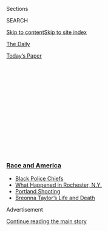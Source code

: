 <div id="app">

<div>

<div>

<div>

<div class="NYTAppHideMasthead css-1q2w90k e1suatyy0">

<div class="section css-ui9rw0 e1suatyy2">

<div class="css-eph4ug er09x8g0">

<div class="css-6n7j50">

</div>

<span class="css-1dv1kvn">Sections</span>

<div class="css-10488qs">

<span class="css-1dv1kvn">SEARCH</span>

</div>

[Skip to content](#site-content)[Skip to site index](#site-index)

</div>

<div id="masthead-section-label" class="css-1wr3we4 eaxe0e00">

[The
Daily](https://www.nytimes3xbfgragh.onion/podcasts/the-daily)

</div>

<div class="css-10698na e1huz5gh0">

</div>

</div>

<div id="masthead-bar-one" class="section hasLinks css-15hmgas e1csuq9d3">

<div class="css-uqyvli e1csuq9d0">

</div>

<div class="css-1uqjmks e1csuq9d1">

</div>

<div class="css-9e9ivx">

[](https://myaccount.nytimes3xbfgragh.onion/auth/login?response_type=cookie&client_id=vi)

</div>

<div class="css-1bvtpon e1csuq9d2">

[Today’s
Paper](https://www.nytimes3xbfgragh.onion/section/todayspaper)

</div>

</div>

</div>

</div>

<div data-aria-hidden="false">

<div id="site-content" data-role="main">

<div>

<div class="css-1aor85t" style="opacity:0.000000001;z-index:-1;visibility:hidden">

<div class="css-1hqnpie">

<div class="css-epjblv">

<span class="css-17xtcya">[The
Daily](/podcasts/the-daily)</span><span class="css-x15j1o">|</span><span class="css-fwqvlz">The
Killing of Breonna Taylor, Part
1</span>

</div>

<div class="css-k008qs">

<div class="css-1iwv8en">

<span class="css-18z7m18"></span>

<div>

</div>

</div>

<span class="css-1n6z4y">https://nyti.ms/2ZjCl3d</span>

<div class="css-1705lsu">

<div class="css-4xjgmj">

<div class="css-4skfbu" data-role="toolbar" data-aria-label="Social Media Share buttons, Save button, and Comments Panel with current comment count" data-testid="share-tools">

  - 
  - 
  - 
  - 
    
    <div class="css-6n7j50">
    
    </div>

  - 
  - 

</div>

</div>

</div>

</div>

</div>

</div>

<div class="css-13pd83m">

<div class="css-l9svim">

### [<span class="css-pa1jbp"><span class="css-1rxm0ex">Race and</span><span class="css-1rxm0ex"> America</span></span>](https://www.nytimes3xbfgragh.onion/news-event/george-floyd-protests-minneapolis-new-york-los-angeles?name=styln-george-floyd&region=TOP_BANNER&block=storyline_menu_recirc&action=click&pgtype=Article&impression_id=80605300-f4d1-11ea-b06b-d9e22cfbde1d&variant=undefined)

  - <span class="css-1qkutce">[Black Police
    Chiefs](https://www.nytimes3xbfgragh.onion/2020/09/11/us/black-police-chiefs-reform.html?name=styln-george-floyd&region=TOP_BANNER&block=storyline_menu_recirc&action=click&pgtype=Article&impression_id=80607a10-f4d1-11ea-b06b-d9e22cfbde1d&variant=undefined)</span>
  - <span class="css-1qkutce">[What Happened in Rochester,
    N.Y.](https://www.nytimes3xbfgragh.onion/2020/09/04/nyregion/rochester-police-daniel-prude.html?name=styln-george-floyd&region=TOP_BANNER&block=storyline_menu_recirc&action=click&pgtype=Article&impression_id=80607a11-f4d1-11ea-b06b-d9e22cfbde1d&variant=undefined)</span>
  - <span class="css-1qkutce">[Portland
    Shooting](https://www.nytimes3xbfgragh.onion/2020/08/30/us/portland-shooting-explained.html?name=styln-george-floyd&region=TOP_BANNER&block=storyline_menu_recirc&action=click&pgtype=Article&impression_id=80607a12-f4d1-11ea-b06b-d9e22cfbde1d&variant=undefined)</span>
  - <span class="css-1qkutce">[Breonna Taylor’s Life and
    Death](https://www.nytimes3xbfgragh.onion/2020/08/30/us/breonna-taylor-police-killing.html?name=styln-george-floyd&region=TOP_BANNER&block=storyline_menu_recirc&action=click&pgtype=Article&impression_id=80607a13-f4d1-11ea-b06b-d9e22cfbde1d&variant=undefined)</span>

</div>

</div>

<div id="top-wrapper" class="css-1sy8kpn">

<div id="top-slug" class="css-l9onyx">

Advertisement

</div>

[Continue reading the main
story](#after-top)

<div class="ad top-wrapper" style="text-align:center;height:100%;display:block;min-height:250px">

<div id="top" class="place-ad" data-position="top" data-size-key="top">

</div>

</div>

<div id="after-top">

</div>

</div>

<div>

<div class="css-1g7y0i5 e1drnplw0">

<div class="css-1ceswkc e1drnplw1">

</div>

<div class="css-f2fzwx e1drnplw2">

<div data-aria-labelledby="modal-title" data-role="region">

<div id="modal-title" class="css-mln36k">

transcript

</div>

<div class="css-pbq7ev">

</div>

<span>Back to The
Daily</span>

<div class="css-f6lhej">

<div class="css-1ialerq">

<div class="css-1701swk">

bars

</div>

<div>

<div class="css-1t7yl1y">

0:00/28:32

</div>

<div class="css-og85jy">

\-28:32

</div>

</div>

</div>

</div>

<div class="css-15fbio0">

<div class="css-1p4nyns">

transcript

## The Killing of Breonna Taylor, Part 1

### Hosted by Michael Barbaro; produced by Andy Mills, Asthaa Chaturvedi and Daniel Guillemette; with help from Alexandra Leigh Young; and edited by Larissa Anderson and Alix Spiegel

#### Since the young medical worker was fatally shot in a police raid on her home, her name has become a rallying cry for protesters. In the first of two parts, we explore how officers came to raid her house.

Wednesday, September 9th, 2020

</div>

  - archived recording (police officer)  
    I got him. What’s going on, man?

  - archived recording (black teenager)  
    What’s up?

  - archived recording (police officer)  
    You know what I’m stopping you for?

  - archived recording (black teenager)  
    I don’t.

  - archived recording (police officer)  
    Man, when you turned on here, onto Dixie —

rukmini callimachi

In the spring of 2019, this video started circulating online.

  - archived recording (police officer)  
    Do me a favor. Put your hands on the steering wheel.

rukmini callimachi

It showed the police in the city of Louisville in Kentucky making a
traffic stop.

  - archived recording (police officer)  
    I got him.

rukmini callimachi

The driver was a Black teenage boy.

  - archived recording (police officer)  
    Do you want to hop out?

  - archived recording (speaker)  
    Get out of the car.

  - archived recording (black teenager)  
    They telling me to get out of the car now.

rukmini callimachi

He happened to be his high school’s homecoming king and a multiple
scholarship winner.

  - archived recording (police officer)  
    You don’t have any weapons on you, do you?

  - archived recording (black teenager)  
    I don’t.

  - archived recording (police officer)  
    No drugs?

  - archived recording (black teenager)  
    No.

michael barbaro

He had borrowed his mom’s car to go buy a slushie at the local store.

  - archived recording (police officer)  
    Turn around. Put your hands on the car for me. Spread your feet.

  - archived recording (black teenager)  
    I don’t have — but I haven’t did anything.

michael barbaro

And he suddenly found himself being pulled out of the car —

  - archived recording (police officer)  
    Put your hands around your back real quick.

rukmini callimachi

— being handcuffed.

  - archived recording  
    \[INTERPOSING VOICES\]

rukmini callimachi

Being searched.

  - archived recording (police officer)  
    Quit doing the clutching your fist thing too.

rukmini callimachi

For the offense of making a wide turn.

And this video that went viral online was far from the first time that
something like this had happened in Louisville.

  - archived recording  
    There’s a call now for a review of Metro police policies, claims of
    racial profiling on the part of the white police officer who —

rukmini callimachi

So in response, the Louisville Police Department enacted a series of
reforms.

  - archived recording  
    These changes are meant to reflect our department’s values and
    commitment to fair, professional interactions with the public. We
    have work to do in terms of building trust and legitimacy with the
    people that we have sworn to serve and protect.

rukmini callimachi

And yet, those very reforms set into motion a raid that a few months
later killed a 26-year-old woman.

  - archived recording (speaker)  
    We want justice\!

  - archived recording (crowd)  
    We want justice\!

  - archived recording (speaker)  
    Justice for who?

rukmini callimachi

Her name was Breonna Taylor.

  - archived recording (crowd)  
    Breonna Taylor.

  - archived recording (speaker)  
    I can’t hear you\! Justice for who?

  - archived recording (crowd)  
    Breonna Taylor\!

  - archived recording (speaker)  
    Justice for who?

michael barbaro

From The New York Times, I’m Michael Barbaro.

  - archived recording (speaker)  
    Say her name\!

  - archived recording (crowd)  
    Breonna Taylor.

  - archived recording (speaker)  
    Say it louder\!

  - archived recording (crowd)  
    Breonna Taylor.

michael barbaro

This is “The Daily.”

  - archived recording 1  
    Breonna Taylor.

  - archived recording 2  
    Breonna Taylor.

michael barbaro

Over the past five months —

  - archived recording  
    Breonna Taylor.

michael barbaro

— the name Breonna Taylor —

  - archived recording  
    (SINGING) Say her name\! Breonna Taylor.

michael barbaro

— has become a national rallying cry for those demanding changes in
American policing.

  - archived recording (crowd)  
    Arrest the cops\!

  - archived recording (speaker)  
    Arrest the cops\!

  - archived recording (crowd)  
    Arrest the cops\!

  - archived recording (rapper)  
    Arrest the killers of Breonna Taylor.

  - archived recording (newscaster)  
    Protests and celebrities speaking out.

  - archived recording (lebron james)  
    We feel for her and we want justice.

  - archived recording (singer)  
    Say her name, say her name\! Breonna Taylor.

  - archived recording (newscaster)  
    Beyoncé is demanding justice for Breonna Taylor.

\[music\]

  - archived recording (beyoncé)  
    (SINGING) Breonna\! Breonna.

michael barbaro

But unlike George Floyd, Eric Garner or Rayshard Brooks, there’s no
video capturing the final moments of her life.

  - archived recording (cardi b)  
    Do you know Breonna Taylor’s story, her whole story?

michael barbaro

Today: A Times investigation pieces together what actually happened to
Breonna Taylor. In part one, Rukmini Callimachi tells the story of how
police ended up at her door. It’s Wednesday, September 9.

  - rukmini callimachi  
    All right, let’s get started. OK?

  - archived recording  
    Mhm.

michael barbaro

Rukmini, where does your reporting start for this story?

rukmini callimachi

So I met my colleague, the documentary filmmaker, Yoruba Richen, in
Louisville.

  - yoruba richen  
    So can you start off by telling me your names and what your relation
    is to Breonna?

rukmini callimachi

And we spent the next couple of weeks speaking to the people who knew
Breonna best.

  - tamika palmer  
    My name’s Tamika Palmer. I have two daughters.

rukmini callimachi

Her mom.

  - tamika palmer  
    Breonna Taylor, Ju’Niyah Palmer.

  - kenneth walker  
    My name is Kenneth Walker.

rukmini callimachi

Her boyfriend.

  - preonia flakes  
    My name is Preonia Flakes. And I am Breonna’s cousin.

rukmini callimachi

Her cousins.

  - preonia flakes  
    I would say our relationship was more like sisters, twin cousins.
    Pre and Bre.

rukmini callimachi

Her very best friends going all the way back to her childhood. Her
co-workers. And in combination with the thousands of pages of documents
that I was able to acquire about her case, what comes across is that
this is a young woman who was dealt, I would say a pretty tough hand in
life.

  - yoruba richen  
    What was your reaction when you find out you were pregnant? How old
    were you?

  - tamika palmer  
    \[LAUGHS\] I was, like, in disbelief. I was 16 years old though. So
    —

rukmini callimachi

She was born to a teenage mom.

  - tamika palmer  
    I just knew I had to be a better person then, at that point. So I
    took it on.

rukmini callimachi

Her dad was convicted on a murder and drug charge when she was just six
years old and was sent to prison for the rest of her life.

  - yoruba richen  
    What was she like as a child?

  - tamika palmer  
    Breonna was a good kid. She was easy, even just as a young kid. She
    just was — she was smart.

rukmini callimachi

But what you also see amidst the challenges of her early life is a
person who was trying to push beyond the limitations of her
circumstances.

  - tamika palmer  
    She was one of those people, she made a plan, and she went. That was
    it. Like, it has to be done this way. And, like, OK.

  - preonia flakes  
    Just seeing how she was wanting to be successful, she kind of, like,
    drove that into my head. Like, this is what we’re going to do. This
    is how you’re going to do it. And I’m going to show you how to do
    it.

rukmini callimachi

We spoke to one of her oldest friends who said that her mom, when they
were children, would not let her go to sleepovers at all, except if the
sleepover was at Breonna’s house. Why? Because Breonna was considered
the responsible one. She was the one among their little group of friends
who made sure that the other girls got to school on time if there was a
sleepover, who made sure that they did their homework. She seemed to be
taking almost an adult role in her immediate circle.

  - tamika palmer  
    Even as a kid, I can remember her being 7 years old, saying to my
    mother, let me check your blood sugar.

rukmini callimachi

When she was very young, she started to show an interest in medicine,
and in health care and in helping other people. Her mom describes how,
when Breonna learned that her grandmother had an insulin problem, she
wanted to prick her grandmother’s finger with a needle and draw blood so
that she could test her blood sugar level. She thought that that was
interesting. And she kept on asking her grandmother if she could do
that.

  - tamika palmer  
    Like, leave her alone\! But she — my mother would let her stick her
    finger in. And she was so pumped up to do it. And helped her do her
    insulin. I’m like, oh, my God.

rukmini callimachi

We see that in ninth grade, she begged her mom to give her permission to
take the bus and to go start working at a local fast food joint after
school. Her friends say that they never really knew her without a job.

  - preonia flakes  
    She taught me stuff my own people, my own siblings, my own mother
    didn’t teach me. The family I came from, really not supportive. So I
    used to make little Facebook statuses like, who’s going to come to
    my graduation if I had it, even though I know y’all don’t really
    mess with me? Bre would be, like, don’t worry about them. And as
    long as I’m by your side, that’s all that matters. Because I’m a
    leader.

rukmini callimachi

Breonna is the first person in her family to graduate from high school.
And she then goes to college.

  - yoruba richen  
    Tell me how you met?

  - kenneth walker  
    We met, I guess on Twitter.

rukmini callimachi

In college, she starts a banter on Twitter with another college student.

  - kenneth walker  
    Kind of like, flirting on the timeline, I guess, so to say.

rukmini callimachi

His name was Kenneth Walker. He went by Kenny to all of his friends.

  - kenneth walker  
    And she went to University of Kentucky. And I went to Western
    Kentucky.

rukmini callimachi

And they start a sort of emoji-filled, flirtatious Twitter banter that,
by 2016, evolved into the beginnings of a romance and of a relationship.

  - kenneth walker  
    I kept on telling her I don’t want to be friends no more. But we can
    be if we have to be. But I don’t want to be.

rukmini callimachi

It was an on again, off again relationship. But what’s clear in this
back and forth is that Kenny seemed to really have identified her as the
person that he wanted to be his life partner.

  - kenneth walker  
    Seems like when nobody else was there for me, she was always there.

rukmini callimachi

And it was Breonna that wasn’t 100 percent sure about him.

  - kenneth walker  
    Some days it was, yeah, let’s marry and have a kid. And then other
    days, like, no, let’s be single and live kid-free lives. So there
    was a million time when I’d say I’m not messing with her anymore
    ever again. And I’m sure she said the same thing several times.

rukmini callimachi

But everybody we spoke to described him as somebody who genuinely loved
her.

  - kenneth walker  
    We can be friends. And we can be everything else, too. That’s the
    goal when you trying to be with somebody or love them, whatever. You
    want to be friends with them also. And that’s rare. So if you come
    across that, I think you should try to take advantage of it.

rukmini callimachi

What we now know is that a few months after she started dating Kenny in
2016, she also starts seeing another man. His name is Jamarcus Glover.
And by all accounts, he’s, in many ways, the opposite of Kenny.

Jamarcus is a twice convicted drug dealer. He was sentenced in 2008 when
he was 18 years old in Mississippi, his home state, for drug
trafficking. And later in 2014, he moves to Kentucky. He’s charged again
for drug possession. And he would spend the next several years in and
out of jail.

And it bears noting that he seems to enter her life at what was
ostensibly a low point. She had started college. But she dropped out
because she felt homesick and was really missing her family. She got her
E.M.T. certification and began working as a first responder, riding
ambulances. But a year into that job, she quit. On social media, she
says that she was discouraged by the 16-hour shifts and by the low pay.
And pretty soon into her relationship with Jamarcus, his problems become
her problems.

  - archived recording  
    \[KNOCKING ON DOOR\] And this is the first time that you see the
    police coming and knocking on the door of Apartment 4 at 3003
    Springfield Drive.

  - archived recording 1  
    \[KNOCKING ON DOOR\]

  - archived recording 2  
    \[DOOR OPENS\]

  - archived recording (officer 1)  
    Breonna?
    
    Is this is your place?

  - breonna taylor  
    Yes.

rukmini callimachi

And they came because of a favor that she had done for him.

  - archived recording (officer 1)  
    OK. So what’s your name, young man?

  - archived recording (jamarcus glover)  
    Jamarcus.

  - archived recording (officer 1)  
    What’s that?

  - archived recording (jamarcus glover)  
    Jamarcus.

  - archived recording (officer 1)  
    Jamarcus. What’s your last name?

  - archived recording (jamarcus glover)  
    Glover.

  - archived recording (officer 1)  
    Glover?

rukmini callimachi

So what happened is she had rented a car. Her own car was apparently in
the shop. So she had rented a car from Enterprise Rent-A-Car. And
Jamarcus Glover asked her for the keys. She handed over the keys. He
then handed them to a third person, a man. And a couple of hours later,
that person was found dead, slumped over the wheel of the car. His body
was riddled with bullets. And on the floorboard of the car and in the
console, they found several baggies of drugs.

  - archived recording (officer 1)  
    What I need to know is what’s going on with the rental car and the
    person that was in the car.

  - archived recording (breonna taylor)  
    I don’t know who was in the car.

  - archived recording (jamarcus glover)  
    She let me use the car.

  - archived recording (breonna taylor)  
    — back at home, and that’s all I know.

  - archived recording (officer 1)  
    Mhm.

  - archived recording (breonna taylor)  
    That’s all I know.

rukmini callimachi

The person that ends up dead at the wheel of the car is a man that’s
known to them only by his nickname Rambo. And in fact, he’s the brother
of one of Jamarcus Glover’s associates, a member of what turns out to be
a criminal drug syndicate. And that man had gone to jail on multiple
occasions with Jamarcus.

  - archived recording (officer 1)  
    Are you all into the game?

  - archived recording (jamarcus glover)  
    Oh, no.

  - archived recording (officer 1)  
    I mean, come on now.

  - archived recording (jamarcus glover)  
    Well I mean, I roll with them. \[INAUDIBLE\]

  - archived recording (officer 1)  
    And let’s just be honest right here, OK?

  - archived recording (jamarcus glover)  
    I roll with them. But they ain’t got nothing to do with a gang. They
    —

  - archived recording (officer 1)  
    I’m not saying gang. I said the game. Are you working? How did he
    make his money? How do you make your money?

  - archived recording (jamarcus glover)  
    Oh, no, no. Ain’t — hell, no. \[INAUDIBLE\]

  - archived recording (officer 1)  
    Are you working now?

  - archived recording (jamarcus glover)  
    No.

  - archived recording (officer 2)  
    Where you work at?

  - archived recording (breonna taylor)  
    I don’t work right now. I just left my job over the weekend.

  - archived recording (officer 2)  
    Where were you?

  - archived recording (breonna taylor)  
    E.M.S., Louisville Metro.

  - archived recording (officer 2)  
    What were you doing for them?

  - archived recording (breonna taylor)  
    E.M.T.

rukmini callimachi

I saw the police notes. And they concluded that Breonna really had no
foreknowledge of how this car was going to be used. And that Jamarcus
also did not appear to be aware that this man was going to get killed.

  - archived recording  
    \[CHATTER\]

  - archived recording (officer 2)  
    All right, man. Hey, take care of yourself, all right?

  - archived recording (jamarcus glover)  
    All right.

  - archived recording  
    \[RADIO SOUNDS\]

  - archived recording (officer 1)  
    See you later, lady.

  - archived recording (officer 2)  
    Be careful, all right?

michael barbaro

We’ll be right back.

Rukmini, when you talked to Breonna’s family and her friends, did
Jamarcus come up? And what did they say about him?

rukmini callimachi

You know, this was really hard to get at. Because when we spoke to her
mother, her cousins, her best friends, you ask about Jamarcus Glover and
either they stopped making eye contact with you, or they say to you that
they don’t want to talk about him. Or they say to you that they don’t
know him. And this relationship is something that we have essentially
uncovered through documents.

michael barbaro

Mhm.

rukmini callimachi

This was clearly something that those who love her did not want to talk
about. The closest I got was one of her oldest childhood friends,
somebody who’s known her since she was in elementary school. And all she
would say to me was, I didn’t like him — regarding Jamarcus.

But what we see in the documents that we’ve amassed is that in the next
four years, she was on again and off again with Kenny and with Jamarcus.
And in the periods that she’s with Jamarcus, he repeatedly entangles her
in his problems and in his run-ins and dealings with police. This is a
man who is in and out of jail. And he asks her to pay his bail twice in
2017.

And then later, in 2019, you see her paying bail for another man,
another accused drug dealer who was a friend of Jamarcus’s, and who was
believed to be part of this criminal syndicate alongside him.

  - archived recording (police officer)  
    Are you saying something about work?

rukmini callimachi

That same year, 2019 —

  - archived recording (police officer)  
    Do me a favor. Put your hands on the steering wheel.

rukmini callimachi

— that’s the year that the video of the homecoming king getting pulled
over by Louisville police goes viral.

  - archived recording (police officer)  
    Now do me a favor. Grab your phone and your wallet and stick it on
    the seat.

  - archived recording (black teenager)  
    Why?

  - archived recording (police officer)  
    Because I’m telling you. Or it’s going to fall out when you get out
    of the vehicle.

rukmini callimachi

And when he gets pulled over for the infraction of making a wide turn,
things very quickly escalate.

He’s pulled out of his car by the white police officer.

  - archived recording (police officer)  
    Yeah. We’re allowed to pat you down copper for a wide turn.

  - archived recording (black teenager)  
    Mama, they patting me down\!

  - archived recording (police officer)  
    Yep. We’re allowed to do that.

rukmini callimachi

He’s on the phone with his mom. And the cops begin searching his car for
drugs.

  - archived recording (police officer)  
    — and stay over here, please. Ma’am, please stay over here.

rukmini callimachi

His mom eventually shows up.

  - archived recording (police officer)  
    Stay over there, please. If you approach my traffic stop, I will
    take you.

  - archived recording (mother)  
    He’s my son.

  - archived recording (police officer)  
    Ma’am, if you approach my traffic stop, I will take you to jail. I
    don’t care\!

rukmini callimachi

And in the conversation that ensues, another officer begins to explain
to the mom the larger strategy of what they’re trying to do with these
traffic stops.

  - archived recording (mother)  
    What I’m saying is, if it’s a wrong turn, give him a ticket. You
    don’t have to bring —

  - archived recording (police officer)  
    That’s not what we’re out here for. OK?

  - archived recording (mother)  
    What are you out here for? That’s what he said.

  - archived recording  
    We’re a violent — we’re a violent crimes unit. First, we’re not
    narcotics. OK.

  - archived recording (mother)  
    But what do you mean violent?

  - archived recording (police officer)  
    So listen. Just — will you listen to me? Because I want to explain —

rukmini callimachi

What they would do is they would identify an area that had a high crime
rate. And then they would flood that area with police officers who would
pull people over for minor offenses — for turning without signaling, for
having a broken tail light, for making a wide turn. And once the people
were pulled over, they would search their cars for drugs or for other
contraband and essentially look for evidence of more serious offenses.

  - archived recording (mother)  
    I don’t care. I appreciate y’all being out here for “violent”
    crimes. My son is not a “violent” nothing.

  - archived recording (police officer)  
    No one said he was a violent crime. No one said he was.

  - archived recording (mother)  
    He shouldn’t even be out of the car handcuffed right now.

  - archived recording (police officer)  
    Can you tell me — can you tell me how to pick out violent crimes?

rukmini callimachi

As a result, it created a lot of bad will between the city’s police
department and the city’s Black population. Black people who were just
going about their daily lives were getting pulled over and aggressively
searched when they were doing nothing more than, like the teenage boy in
the viral video, going to the store to get a slushie in his mom’s car.

  - archived recording (police officer)  
    All right, sir, he’s your ID back. You’ve got court October 2 for
    improper turning at 7:00 p.m. \[INAUDIBLE\] Do you understand the
    reason why you’re stopped?
    
    All righty. Have a wonderful day.

rukmini callimachi

So it just so happened that the week that the video of the homecoming
king went viral, that week coincided with a visit to the department of a
policing expert named Robin Engel. She’s a professor at the University
of Cincinnati. And she has been promoting a different approach to
policing that has actually really been successful and borne fruit in a
couple of communities, including Cincinnati and Las Vegas. When the
video caused the uproar that it caused, the police chief pulled her
aside in a conference room and said to her, how can we do better?

michael barbaro

And what was her answer?

rukmini callimachi

Her answer was instead of flooding a large area with police, you go
hyper focused. And you look at a micro location that has been the locus
of repeat crime — a storefront, an abandoned warehouse, a city block, an
apartment building. And you ask yourself, what is it about that specific
location? What are the parameters of that location that are making it
conducive to repeat crime?

And then once you identify that place, you begin putting a lot of police
resources into monitoring that microlocation. And she told him about how
this method of policing had dramatically reduced violent crime as much
as 70 percent to 80 percent in one particular neighborhood in
Cincinnati. So when the police chief hears about this, he naturally got
excited.

And by December of last year, the police department had created its own
squad that was going to target crime through this new method. So the
next thing that happens is they identify the area of the city that has
the highest crime. And they end up honing in on a street called Elliot
Avenue, the 2400 block of Elliott Avenue — basically one city block.

So it was on this block that they erected a pole camera in January. What
they saw is that within an hour of erecting the camera on January 2,
between 15 and 20 cars had stopped in front of 2424 Eliott Avenue. 2424
Eliott Avenue was one of four trap houses, or drug houses, that were
being operated by Jamarcus Glover. And this is how Jamarcus basically
ends up in the crosshairs of this new squad that was created for the
purpose of reforming police conduct in the city.

That same day, this is January 2, in addition to seeing the 15 to 20
cars that stopped in front of this house — these are presumably
customers who are coming and going, buying drugs — they see between 5:00
and 6:00 p.m. that evening a Chevrolet Impala pull up. They run the
plates. And they learn that that car is registered to Breonna Taylor.

  - archived recording  
    Hello. This is a free call from —

  - archived recording (jamarcus glover)  
    Hello

rukmini callimachi

The next day, the 3rd of January —

  - archived recording  
    — an inmate at Louisville Metropolitan Corrections Department.

rukmini callimachi

— Jamarcus Glover is arrested. And he makes a series of recorded phone
calls to Breonna Taylor from jail.

  - archived recording (jamarcus glover)  
    Hello.

  - archived recording (breonna taylor)  
    \[INAUDIBLE\]

  - archived recording (jamarcus glover)  
    You been asleep?

  - archived recording (breonna taylor)  
    I was asleep, I’m so sorry.

rukmini callimachi

In one of those recorded calls, you hear Jamarcus Glover asking her to
arrange his bail by contacting another associate of his.

  - archived recording (breonna taylor)  
    You say he was already back at the trap and then I talked to him
    again just a minute ago to see if he had contacted him. They
    couldn’t post bond till 1:00.

  - archived recording (jamarcus glover)  
    Yeah, I’m waiting now.

rukmini callimachi

And in these calls —

  - archived recording (breonna taylor)  
    Yeah. Mmm.

  - archived recording (jamarcus glover)  
    \[MOANS\]

  - archived recording (breonna taylor)  
    I think I’m about to be sick. \[INAUDIBLE\] I feel like I got hit by
    a bus.

  - archived recording (jamarcus glover)  
    Well come give me some rest in your bed.

rukmini callimachi

You can sense the intimacy between them.

  - archived recording (breonna taylor)  
    Jamarcus.

  - archived recording (jamarcus glover)  
    What? You don’t want me \[INAUDIBLE\]?

  - archived recording (breonna taylor)  
    I didn’t say that.

  - archived recording (jamarcus glover)  
    Ugh, need some rest. I haven’t had no rest. Like none.

  - archived recording (breonna taylor)  
    Yeah I know. I haven’t really been sleeping for real either. I keep
    waking up every other hour type shit.

  - archived recording (jamarcus glover)  
    Yeah.

  - archived recording (breonna taylor)  
    When you’re around, I stress a lot.

  - archived recording (jamarcus glover)  
    Huh?

  - archived recording (breonna taylor)  
    When you’re around, I stress more. You know?

  - archived recording (jamarcus glover)  
    Why?

  - archived recording (breonna taylor)  
    Well, because I just — I’ll always be worried about you.

  - archived recording (jamarcus glover)  
    Aw. Well, I love you. I’m going try to make sure this \[INAUDIBLE\]
    —

  - archived recording (breonna taylor)  
    OK. I love you, too.

  - archived recording (jamarcus glover)  
    I love you. And I’ll call you back and let you know.

  - archived recording (breonna taylor)  
    OK.

rukmini callimachi

So Jamarcus gets bailed out. And in the course of the next two months,
this newly created squad continues to surveil the trap house at the 2400
block of Elliott. They end up putting a G.P.S. on Jamarcus’ car. And
that G.P.S. shows that he makes repeated trips in January between the
trap house and Breonna Taylor’s apartment. They also send police to
watch her apartment.

And on one day in mid-January, they photograph Jamarcus going into her
apartment and emerging from it with a package in his hands, and then
driving straight back to the trap house. On another occasion in
February, they film her and him arriving in the same car at the trap
house. He is seen getting out of the driver’s side door.

She’s seen getting out of the passenger side door. He goes into the trap
house. He comes back out. And they drive away together. But the thing
that the police had missed as they were carrying out this intense
surveillance was the new arc of Breonna Taylor’s life that had been
building for some time.

  - preonia flakes  
    This is messages from January. It says: “This year I’m coming for
    everything.” She said, “I’m speaking it into existence.” And she
    sent two emojis with the fingers crossed and some hearts. She was
    coming for everything she wanted this year. 2020 was her year.

rukmini callimachi

After leaving her job as an E.M.T., she got back on her feet. And she
got a job as an emergency room technician. She picked up a second shift.
And she was now working basically two jobs at this E.R. and at another
hospital.

And you see that her life, according to her social media posts, is
really on this positive trajectory. She’s bought herself a new car.
She’s going to save up for a home. And crucially, in mid-February, she
appears to break up for good with Jamarcus Glover. And the reason I say
for good is there’s evidence that’s come out since then that indicates
that she actually blocked him on her cell phone.

  - archived recording (speaker)  
    These two here, they might as well get married.

  - archived recording (breonna taylor)  
    Do you want to be my baby daddy?

  - archived recording (kenneth walker)  
    Yes.

  - archived recording (breonna taylor)  
    Are we going to have fun, baby?

  - archived recording (kenneth walker)  
    Yes.

  - archived recording (breonna taylor)  
    When?

  - archived recording (kenneth walker)  
    Today.

  - archived recording (breonna taylor)  
    Ooh.

  - archived recording (kenneth walker)  
    \[LAUGHTER\]

rukmini callimachi

And from what we know —

  - kenneth walker  
    Everything was, like, really good. It was great.

rukmini callimachi

— she seems to commit to Kenny.

  - kenneth walker  
    There was a whole lot of marriage talk and baby talk. We even had
    baby names and everything. Kenbre, just for the record, that was the
    girl name. That’s Kenny and Bre mixed. I liked that.

rukmini callimachi

So they’re very much launched on what looks to be a serious
relationship.

But even as these sweeping changes are occurring in Breonna Taylor’s
life, the police are barreling forward on their investigation.

michael barbaro

Mhm.

rukmini callimachi

And they believe by March that they have enough evidence to hit five
locations that are crucial to Jamarcus Glover’s criminal syndicate. Four
of them are on Elliott Avenue and around Elliott Avenue — these are the
trap houses that he operated. And the fifth is the home of Breonna
Taylor.

michael barbaro

Tomorrow on “The Daily”: What happened during the police raid?

We’ll be right back.

Here’s what else you need to know today. The chief of police in
Rochester, New York resigned on Tuesday, amid growing outrage and
widening investigations into the death of Daniel Prude by officers in
his department. Prude suffocated after police placed a hood over his
head and pressed him into the ground for two minutes — a death that
Rochester officials did not disclose for months. The police chief,
La’Ron Singletary, has denied that the officers involved did anything
wrong.

And —

  - archived recording (albert bourla)  
    It is an unprecedented moment. It’s an historic pledge. Nine vaccine
    makers are coming out, saying that they will stand with science.

michael barbaro

— in an unusual public pledge, the C.E.O.s of nine drug companies,
including Pfizer, Moderna and AstraZeneca, said that they would not
distribute a vaccine for the coronavirus until it had been thoroughly
vetted for safety and effectiveness.

  - archived recording (albert bourla)  
    With increasing public concerns about the processes that we are
    using to develop these vaccines, and even more importantly, the
    processes that will be used to evaluate these vaccines, we saw it as
    critical to come out and reiterate our commitment that we will
    develop our products our vaccines, using the highest ethical
    standards.

michael barbaro

The statement appeared to be a response to claims by President Trump
that a vaccine would be ready before Election Day, raising fears that
the president may rush the process and undermine public trust in an
eventual vaccine.

That’s it for “The Daily.” I’m Michael Barbaro. See you
tomorrow.

</div>

</div>

</div>

</div>

<div style="position:absolute;width:0;height:0;visibility:hidden;display:none">

</div>

<div style="width:100%">

<div class="css-18qqsen e1eullfg0" style="background-image:url(https://static01.graylady3jvrrxbe.onion/images/2017/01/29/podcasts/the-daily-album-art/the-daily-album-art-videoFifteenBySeven2610-v4.jpg)">

<div class="css-1hmsypo e1eullfg2">

<div class="css-131hid3 e1eullfg3">

<div class="css-1uhi299 e1eullfg1">

</div>

<div class="css-1tloyb6">

<div class="css-1kltdsh ehra6vc0">

[<span class="css-1f76qa2">![The Daily
logo](https://static01.graylady3jvrrxbe.onion/images/2017/01/29/podcasts/the-daily-album-art/the-daily-album-art-square320-v4.png)<span>The
Daily</span></span>](https://www.nytimes3xbfgragh.onion/column/the-daily)<span class="css-1lhttlg ehra6vc1"><span class="css-sj5ozi ehra6vc2">Subscribe:</span></span>

  - [Apple Podcasts](https://itunes.apple.com/us/podcast/id1200361736)
  - [Google
    Podcasts](https://www.google.com/podcasts?feed=aHR0cHM6Ly9yc3MuYXJ0MTkuY29tL3RoZS1kYWlseQ%3D%3D)

</div>

</div>

<div class="css-1r0dpua e1eullfg4">

<div class="css-1gu519p edye5kn0">

<div>

# The Killing of Breonna Taylor, Part 1

## Since the young medical worker was fatally shot in a police raid on her home, her name has become a rallying cry for protesters. In the first of two parts, we explore how officers came to raid her house.

</div>

<span class="css-lsnb14 edye5kn4">Hosted by Michael Barbaro; produced by
Andy Mills, Asthaa Chaturvedi and Daniel Guillemette; with help from
Alexandra Leigh Young; and edited by Larissa Anderson and Alix
Spiegel</span>

<div class="css-1vd84sn">

<span class="css-16bt4xd">Transcript</span>

</div>

</div>

<div class="css-1g7y0i5 e1drnplw0">

<div class="css-1ceswkc e1drnplw1">

</div>

<div class="css-f2fzwx e1drnplw2">

<div data-aria-labelledby="modal-title" data-role="region">

<div id="modal-title" class="css-mln36k">

transcript

</div>

<div class="css-pbq7ev">

</div>

<span>Back to The
Daily</span>

<div class="css-f6lhej">

<div class="css-1ialerq">

<div class="css-1701swk">

bars

</div>

<div>

<div class="css-1t7yl1y">

0:00/28:32

</div>

<div class="css-og85jy">

\-0:00

</div>

</div>

</div>

</div>

<div class="css-15fbio0">

<div class="css-1p4nyns">

transcript

## The Killing of Breonna Taylor, Part 1

### Hosted by Michael Barbaro; produced by Andy Mills, Asthaa Chaturvedi and Daniel Guillemette; with help from Alexandra Leigh Young; and edited by Larissa Anderson and Alix Spiegel

#### Since the young medical worker was fatally shot in a police raid on her home, her name has become a rallying cry for protesters. In the first of two parts, we explore how officers came to raid her house.

Wednesday, September 9th, 2020

</div>

  - archived recording (police officer)  
    I got him. What’s going on, man?

  - archived recording (black teenager)  
    What’s up?

  - archived recording (police officer)  
    You know what I’m stopping you for?

  - archived recording (black teenager)  
    I don’t.

  - archived recording (police officer)  
    Man, when you turned on here, onto Dixie —

rukmini callimachi

In the spring of 2019, this video started circulating online.

  - archived recording (police officer)  
    Do me a favor. Put your hands on the steering wheel.

rukmini callimachi

It showed the police in the city of Louisville in Kentucky making a
traffic stop.

  - archived recording (police officer)  
    I got him.

rukmini callimachi

The driver was a Black teenage boy.

  - archived recording (police officer)  
    Do you want to hop out?

  - archived recording (speaker)  
    Get out of the car.

  - archived recording (black teenager)  
    They telling me to get out of the car now.

rukmini callimachi

He happened to be his high school’s homecoming king and a multiple
scholarship winner.

  - archived recording (police officer)  
    You don’t have any weapons on you, do you?

  - archived recording (black teenager)  
    I don’t.

  - archived recording (police officer)  
    No drugs?

  - archived recording (black teenager)  
    No.

michael barbaro

He had borrowed his mom’s car to go buy a slushie at the local store.

  - archived recording (police officer)  
    Turn around. Put your hands on the car for me. Spread your feet.

  - archived recording (black teenager)  
    I don’t have — but I haven’t did anything.

michael barbaro

And he suddenly found himself being pulled out of the car —

  - archived recording (police officer)  
    Put your hands around your back real quick.

rukmini callimachi

— being handcuffed.

  - archived recording  
    \[INTERPOSING VOICES\]

rukmini callimachi

Being searched.

  - archived recording (police officer)  
    Quit doing the clutching your fist thing too.

rukmini callimachi

For the offense of making a wide turn.

And this video that went viral online was far from the first time that
something like this had happened in Louisville.

  - archived recording  
    There’s a call now for a review of Metro police policies, claims of
    racial profiling on the part of the white police officer who —

rukmini callimachi

So in response, the Louisville Police Department enacted a series of
reforms.

  - archived recording  
    These changes are meant to reflect our department’s values and
    commitment to fair, professional interactions with the public. We
    have work to do in terms of building trust and legitimacy with the
    people that we have sworn to serve and protect.

rukmini callimachi

And yet, those very reforms set into motion a raid that a few months
later killed a 26-year-old woman.

  - archived recording (speaker)  
    We want justice\!

  - archived recording (crowd)  
    We want justice\!

  - archived recording (speaker)  
    Justice for who?

rukmini callimachi

Her name was Breonna Taylor.

  - archived recording (crowd)  
    Breonna Taylor.

  - archived recording (speaker)  
    I can’t hear you\! Justice for who?

  - archived recording (crowd)  
    Breonna Taylor\!

  - archived recording (speaker)  
    Justice for who?

michael barbaro

From The New York Times, I’m Michael Barbaro.

  - archived recording (speaker)  
    Say her name\!

  - archived recording (crowd)  
    Breonna Taylor.

  - archived recording (speaker)  
    Say it louder\!

  - archived recording (crowd)  
    Breonna Taylor.

michael barbaro

This is “The Daily.”

  - archived recording 1  
    Breonna Taylor.

  - archived recording 2  
    Breonna Taylor.

michael barbaro

Over the past five months —

  - archived recording  
    Breonna Taylor.

michael barbaro

— the name Breonna Taylor —

  - archived recording  
    (SINGING) Say her name\! Breonna Taylor.

michael barbaro

— has become a national rallying cry for those demanding changes in
American policing.

  - archived recording (crowd)  
    Arrest the cops\!

  - archived recording (speaker)  
    Arrest the cops\!

  - archived recording (crowd)  
    Arrest the cops\!

  - archived recording (rapper)  
    Arrest the killers of Breonna Taylor.

  - archived recording (newscaster)  
    Protests and celebrities speaking out.

  - archived recording (lebron james)  
    We feel for her and we want justice.

  - archived recording (singer)  
    Say her name, say her name\! Breonna Taylor.

  - archived recording (newscaster)  
    Beyoncé is demanding justice for Breonna Taylor.

\[music\]

  - archived recording (beyoncé)  
    (SINGING) Breonna\! Breonna.

michael barbaro

But unlike George Floyd, Eric Garner or Rayshard Brooks, there’s no
video capturing the final moments of her life.

  - archived recording (cardi b)  
    Do you know Breonna Taylor’s story, her whole story?

michael barbaro

Today: A Times investigation pieces together what actually happened to
Breonna Taylor. In part one, Rukmini Callimachi tells the story of how
police ended up at her door. It’s Wednesday, September 9.

  - rukmini callimachi  
    All right, let’s get started. OK?

  - archived recording  
    Mhm.

michael barbaro

Rukmini, where does your reporting start for this story?

rukmini callimachi

So I met my colleague, the documentary filmmaker, Yoruba Richen, in
Louisville.

  - yoruba richen  
    So can you start off by telling me your names and what your relation
    is to Breonna?

rukmini callimachi

And we spent the next couple of weeks speaking to the people who knew
Breonna best.

  - tamika palmer  
    My name’s Tamika Palmer. I have two daughters.

rukmini callimachi

Her mom.

  - tamika palmer  
    Breonna Taylor, Ju’Niyah Palmer.

  - kenneth walker  
    My name is Kenneth Walker.

rukmini callimachi

Her boyfriend.

  - preonia flakes  
    My name is Preonia Flakes. And I am Breonna’s cousin.

rukmini callimachi

Her cousins.

  - preonia flakes  
    I would say our relationship was more like sisters, twin cousins.
    Pre and Bre.

rukmini callimachi

Her very best friends going all the way back to her childhood. Her
co-workers. And in combination with the thousands of pages of documents
that I was able to acquire about her case, what comes across is that
this is a young woman who was dealt, I would say a pretty tough hand in
life.

  - yoruba richen  
    What was your reaction when you find out you were pregnant? How old
    were you?

  - tamika palmer  
    \[LAUGHS\] I was, like, in disbelief. I was 16 years old though. So
    —

rukmini callimachi

She was born to a teenage mom.

  - tamika palmer  
    I just knew I had to be a better person then, at that point. So I
    took it on.

rukmini callimachi

Her dad was convicted on a murder and drug charge when she was just six
years old and was sent to prison for the rest of her life.

  - yoruba richen  
    What was she like as a child?

  - tamika palmer  
    Breonna was a good kid. She was easy, even just as a young kid. She
    just was — she was smart.

rukmini callimachi

But what you also see amidst the challenges of her early life is a
person who was trying to push beyond the limitations of her
circumstances.

  - tamika palmer  
    She was one of those people, she made a plan, and she went. That was
    it. Like, it has to be done this way. And, like, OK.

  - preonia flakes  
    Just seeing how she was wanting to be successful, she kind of, like,
    drove that into my head. Like, this is what we’re going to do. This
    is how you’re going to do it. And I’m going to show you how to do
    it.

rukmini callimachi

We spoke to one of her oldest friends who said that her mom, when they
were children, would not let her go to sleepovers at all, except if the
sleepover was at Breonna’s house. Why? Because Breonna was considered
the responsible one. She was the one among their little group of friends
who made sure that the other girls got to school on time if there was a
sleepover, who made sure that they did their homework. She seemed to be
taking almost an adult role in her immediate circle.

  - tamika palmer  
    Even as a kid, I can remember her being 7 years old, saying to my
    mother, let me check your blood sugar.

rukmini callimachi

When she was very young, she started to show an interest in medicine,
and in health care and in helping other people. Her mom describes how,
when Breonna learned that her grandmother had an insulin problem, she
wanted to prick her grandmother’s finger with a needle and draw blood so
that she could test her blood sugar level. She thought that that was
interesting. And she kept on asking her grandmother if she could do
that.

  - tamika palmer  
    Like, leave her alone\! But she — my mother would let her stick her
    finger in. And she was so pumped up to do it. And helped her do her
    insulin. I’m like, oh, my God.

rukmini callimachi

We see that in ninth grade, she begged her mom to give her permission to
take the bus and to go start working at a local fast food joint after
school. Her friends say that they never really knew her without a job.

  - preonia flakes  
    She taught me stuff my own people, my own siblings, my own mother
    didn’t teach me. The family I came from, really not supportive. So I
    used to make little Facebook statuses like, who’s going to come to
    my graduation if I had it, even though I know y’all don’t really
    mess with me? Bre would be, like, don’t worry about them. And as
    long as I’m by your side, that’s all that matters. Because I’m a
    leader.

rukmini callimachi

Breonna is the first person in her family to graduate from high school.
And she then goes to college.

  - yoruba richen  
    Tell me how you met?

  - kenneth walker  
    We met, I guess on Twitter.

rukmini callimachi

In college, she starts a banter on Twitter with another college student.

  - kenneth walker  
    Kind of like, flirting on the timeline, I guess, so to say.

rukmini callimachi

His name was Kenneth Walker. He went by Kenny to all of his friends.

  - kenneth walker  
    And she went to University of Kentucky. And I went to Western
    Kentucky.

rukmini callimachi

And they start a sort of emoji-filled, flirtatious Twitter banter that,
by 2016, evolved into the beginnings of a romance and of a relationship.

  - kenneth walker  
    I kept on telling her I don’t want to be friends no more. But we can
    be if we have to be. But I don’t want to be.

rukmini callimachi

It was an on again, off again relationship. But what’s clear in this
back and forth is that Kenny seemed to really have identified her as the
person that he wanted to be his life partner.

  - kenneth walker  
    Seems like when nobody else was there for me, she was always there.

rukmini callimachi

And it was Breonna that wasn’t 100 percent sure about him.

  - kenneth walker  
    Some days it was, yeah, let’s marry and have a kid. And then other
    days, like, no, let’s be single and live kid-free lives. So there
    was a million time when I’d say I’m not messing with her anymore
    ever again. And I’m sure she said the same thing several times.

rukmini callimachi

But everybody we spoke to described him as somebody who genuinely loved
her.

  - kenneth walker  
    We can be friends. And we can be everything else, too. That’s the
    goal when you trying to be with somebody or love them, whatever. You
    want to be friends with them also. And that’s rare. So if you come
    across that, I think you should try to take advantage of it.

rukmini callimachi

What we now know is that a few months after she started dating Kenny in
2016, she also starts seeing another man. His name is Jamarcus Glover.
And by all accounts, he’s, in many ways, the opposite of Kenny.

Jamarcus is a twice convicted drug dealer. He was sentenced in 2008 when
he was 18 years old in Mississippi, his home state, for drug
trafficking. And later in 2014, he moves to Kentucky. He’s charged again
for drug possession. And he would spend the next several years in and
out of jail.

And it bears noting that he seems to enter her life at what was
ostensibly a low point. She had started college. But she dropped out
because she felt homesick and was really missing her family. She got her
E.M.T. certification and began working as a first responder, riding
ambulances. But a year into that job, she quit. On social media, she
says that she was discouraged by the 16-hour shifts and by the low pay.
And pretty soon into her relationship with Jamarcus, his problems become
her problems.

  - archived recording  
    \[KNOCKING ON DOOR\] And this is the first time that you see the
    police coming and knocking on the door of Apartment 4 at 3003
    Springfield Drive.

  - archived recording 1  
    \[KNOCKING ON DOOR\]

  - archived recording 2  
    \[DOOR OPENS\]

  - archived recording (officer 1)  
    Breonna?
    
    Is this is your place?

  - breonna taylor  
    Yes.

rukmini callimachi

And they came because of a favor that she had done for him.

  - archived recording (officer 1)  
    OK. So what’s your name, young man?

  - archived recording (jamarcus glover)  
    Jamarcus.

  - archived recording (officer 1)  
    What’s that?

  - archived recording (jamarcus glover)  
    Jamarcus.

  - archived recording (officer 1)  
    Jamarcus. What’s your last name?

  - archived recording (jamarcus glover)  
    Glover.

  - archived recording (officer 1)  
    Glover?

rukmini callimachi

So what happened is she had rented a car. Her own car was apparently in
the shop. So she had rented a car from Enterprise Rent-A-Car. And
Jamarcus Glover asked her for the keys. She handed over the keys. He
then handed them to a third person, a man. And a couple of hours later,
that person was found dead, slumped over the wheel of the car. His body
was riddled with bullets. And on the floorboard of the car and in the
console, they found several baggies of drugs.

  - archived recording (officer 1)  
    What I need to know is what’s going on with the rental car and the
    person that was in the car.

  - archived recording (breonna taylor)  
    I don’t know who was in the car.

  - archived recording (jamarcus glover)  
    She let me use the car.

  - archived recording (breonna taylor)  
    — back at home, and that’s all I know.

  - archived recording (officer 1)  
    Mhm.

  - archived recording (breonna taylor)  
    That’s all I know.

rukmini callimachi

The person that ends up dead at the wheel of the car is a man that’s
known to them only by his nickname Rambo. And in fact, he’s the brother
of one of Jamarcus Glover’s associates, a member of what turns out to be
a criminal drug syndicate. And that man had gone to jail on multiple
occasions with Jamarcus.

  - archived recording (officer 1)  
    Are you all into the game?

  - archived recording (jamarcus glover)  
    Oh, no.

  - archived recording (officer 1)  
    I mean, come on now.

  - archived recording (jamarcus glover)  
    Well I mean, I roll with them. \[INAUDIBLE\]

  - archived recording (officer 1)  
    And let’s just be honest right here, OK?

  - archived recording (jamarcus glover)  
    I roll with them. But they ain’t got nothing to do with a gang. They
    —

  - archived recording (officer 1)  
    I’m not saying gang. I said the game. Are you working? How did he
    make his money? How do you make your money?

  - archived recording (jamarcus glover)  
    Oh, no, no. Ain’t — hell, no. \[INAUDIBLE\]

  - archived recording (officer 1)  
    Are you working now?

  - archived recording (jamarcus glover)  
    No.

  - archived recording (officer 2)  
    Where you work at?

  - archived recording (breonna taylor)  
    I don’t work right now. I just left my job over the weekend.

  - archived recording (officer 2)  
    Where were you?

  - archived recording (breonna taylor)  
    E.M.S., Louisville Metro.

  - archived recording (officer 2)  
    What were you doing for them?

  - archived recording (breonna taylor)  
    E.M.T.

rukmini callimachi

I saw the police notes. And they concluded that Breonna really had no
foreknowledge of how this car was going to be used. And that Jamarcus
also did not appear to be aware that this man was going to get killed.

  - archived recording  
    \[CHATTER\]

  - archived recording (officer 2)  
    All right, man. Hey, take care of yourself, all right?

  - archived recording (jamarcus glover)  
    All right.

  - archived recording  
    \[RADIO SOUNDS\]

  - archived recording (officer 1)  
    See you later, lady.

  - archived recording (officer 2)  
    Be careful, all right?

michael barbaro

We’ll be right back.

Rukmini, when you talked to Breonna’s family and her friends, did
Jamarcus come up? And what did they say about him?

rukmini callimachi

You know, this was really hard to get at. Because when we spoke to her
mother, her cousins, her best friends, you ask about Jamarcus Glover and
either they stopped making eye contact with you, or they say to you that
they don’t want to talk about him. Or they say to you that they don’t
know him. And this relationship is something that we have essentially
uncovered through documents.

michael barbaro

Mhm.

rukmini callimachi

This was clearly something that those who love her did not want to talk
about. The closest I got was one of her oldest childhood friends,
somebody who’s known her since she was in elementary school. And all she
would say to me was, I didn’t like him — regarding Jamarcus.

But what we see in the documents that we’ve amassed is that in the next
four years, she was on again and off again with Kenny and with Jamarcus.
And in the periods that she’s with Jamarcus, he repeatedly entangles her
in his problems and in his run-ins and dealings with police. This is a
man who is in and out of jail. And he asks her to pay his bail twice in
2017.

And then later, in 2019, you see her paying bail for another man,
another accused drug dealer who was a friend of Jamarcus’s, and who was
believed to be part of this criminal syndicate alongside him.

  - archived recording (police officer)  
    Are you saying something about work?

rukmini callimachi

That same year, 2019 —

  - archived recording (police officer)  
    Do me a favor. Put your hands on the steering wheel.

rukmini callimachi

— that’s the year that the video of the homecoming king getting pulled
over by Louisville police goes viral.

  - archived recording (police officer)  
    Now do me a favor. Grab your phone and your wallet and stick it on
    the seat.

  - archived recording (black teenager)  
    Why?

  - archived recording (police officer)  
    Because I’m telling you. Or it’s going to fall out when you get out
    of the vehicle.

rukmini callimachi

And when he gets pulled over for the infraction of making a wide turn,
things very quickly escalate.

He’s pulled out of his car by the white police officer.

  - archived recording (police officer)  
    Yeah. We’re allowed to pat you down copper for a wide turn.

  - archived recording (black teenager)  
    Mama, they patting me down\!

  - archived recording (police officer)  
    Yep. We’re allowed to do that.

rukmini callimachi

He’s on the phone with his mom. And the cops begin searching his car for
drugs.

  - archived recording (police officer)  
    — and stay over here, please. Ma’am, please stay over here.

rukmini callimachi

His mom eventually shows up.

  - archived recording (police officer)  
    Stay over there, please. If you approach my traffic stop, I will
    take you.

  - archived recording (mother)  
    He’s my son.

  - archived recording (police officer)  
    Ma’am, if you approach my traffic stop, I will take you to jail. I
    don’t care\!

rukmini callimachi

And in the conversation that ensues, another officer begins to explain
to the mom the larger strategy of what they’re trying to do with these
traffic stops.

  - archived recording (mother)  
    What I’m saying is, if it’s a wrong turn, give him a ticket. You
    don’t have to bring —

  - archived recording (police officer)  
    That’s not what we’re out here for. OK?

  - archived recording (mother)  
    What are you out here for? That’s what he said.

  - archived recording  
    We’re a violent — we’re a violent crimes unit. First, we’re not
    narcotics. OK.

  - archived recording (mother)  
    But what do you mean violent?

  - archived recording (police officer)  
    So listen. Just — will you listen to me? Because I want to explain —

rukmini callimachi

What they would do is they would identify an area that had a high crime
rate. And then they would flood that area with police officers who would
pull people over for minor offenses — for turning without signaling, for
having a broken tail light, for making a wide turn. And once the people
were pulled over, they would search their cars for drugs or for other
contraband and essentially look for evidence of more serious offenses.

  - archived recording (mother)  
    I don’t care. I appreciate y’all being out here for “violent”
    crimes. My son is not a “violent” nothing.

  - archived recording (police officer)  
    No one said he was a violent crime. No one said he was.

  - archived recording (mother)  
    He shouldn’t even be out of the car handcuffed right now.

  - archived recording (police officer)  
    Can you tell me — can you tell me how to pick out violent crimes?

rukmini callimachi

As a result, it created a lot of bad will between the city’s police
department and the city’s Black population. Black people who were just
going about their daily lives were getting pulled over and aggressively
searched when they were doing nothing more than, like the teenage boy in
the viral video, going to the store to get a slushie in his mom’s car.

  - archived recording (police officer)  
    All right, sir, he’s your ID back. You’ve got court October 2 for
    improper turning at 7:00 p.m. \[INAUDIBLE\] Do you understand the
    reason why you’re stopped?
    
    All righty. Have a wonderful day.

rukmini callimachi

So it just so happened that the week that the video of the homecoming
king went viral, that week coincided with a visit to the department of a
policing expert named Robin Engel. She’s a professor at the University
of Cincinnati. And she has been promoting a different approach to
policing that has actually really been successful and borne fruit in a
couple of communities, including Cincinnati and Las Vegas. When the
video caused the uproar that it caused, the police chief pulled her
aside in a conference room and said to her, how can we do better?

michael barbaro

And what was her answer?

rukmini callimachi

Her answer was instead of flooding a large area with police, you go
hyper focused. And you look at a micro location that has been the locus
of repeat crime — a storefront, an abandoned warehouse, a city block, an
apartment building. And you ask yourself, what is it about that specific
location? What are the parameters of that location that are making it
conducive to repeat crime?

And then once you identify that place, you begin putting a lot of police
resources into monitoring that microlocation. And she told him about how
this method of policing had dramatically reduced violent crime as much
as 70 percent to 80 percent in one particular neighborhood in
Cincinnati. So when the police chief hears about this, he naturally got
excited.

And by December of last year, the police department had created its own
squad that was going to target crime through this new method. So the
next thing that happens is they identify the area of the city that has
the highest crime. And they end up honing in on a street called Elliot
Avenue, the 2400 block of Elliott Avenue — basically one city block.

So it was on this block that they erected a pole camera in January. What
they saw is that within an hour of erecting the camera on January 2,
between 15 and 20 cars had stopped in front of 2424 Eliott Avenue. 2424
Eliott Avenue was one of four trap houses, or drug houses, that were
being operated by Jamarcus Glover. And this is how Jamarcus basically
ends up in the crosshairs of this new squad that was created for the
purpose of reforming police conduct in the city.

That same day, this is January 2, in addition to seeing the 15 to 20
cars that stopped in front of this house — these are presumably
customers who are coming and going, buying drugs — they see between 5:00
and 6:00 p.m. that evening a Chevrolet Impala pull up. They run the
plates. And they learn that that car is registered to Breonna Taylor.

  - archived recording  
    Hello. This is a free call from —

  - archived recording (jamarcus glover)  
    Hello

rukmini callimachi

The next day, the 3rd of January —

  - archived recording  
    — an inmate at Louisville Metropolitan Corrections Department.

rukmini callimachi

— Jamarcus Glover is arrested. And he makes a series of recorded phone
calls to Breonna Taylor from jail.

  - archived recording (jamarcus glover)  
    Hello.

  - archived recording (breonna taylor)  
    \[INAUDIBLE\]

  - archived recording (jamarcus glover)  
    You been asleep?

  - archived recording (breonna taylor)  
    I was asleep, I’m so sorry.

rukmini callimachi

In one of those recorded calls, you hear Jamarcus Glover asking her to
arrange his bail by contacting another associate of his.

  - archived recording (breonna taylor)  
    You say he was already back at the trap and then I talked to him
    again just a minute ago to see if he had contacted him. They
    couldn’t post bond till 1:00.

  - archived recording (jamarcus glover)  
    Yeah, I’m waiting now.

rukmini callimachi

And in these calls —

  - archived recording (breonna taylor)  
    Yeah. Mmm.

  - archived recording (jamarcus glover)  
    \[MOANS\]

  - archived recording (breonna taylor)  
    I think I’m about to be sick. \[INAUDIBLE\] I feel like I got hit by
    a bus.

  - archived recording (jamarcus glover)  
    Well come give me some rest in your bed.

rukmini callimachi

You can sense the intimacy between them.

  - archived recording (breonna taylor)  
    Jamarcus.

  - archived recording (jamarcus glover)  
    What? You don’t want me \[INAUDIBLE\]?

  - archived recording (breonna taylor)  
    I didn’t say that.

  - archived recording (jamarcus glover)  
    Ugh, need some rest. I haven’t had no rest. Like none.

  - archived recording (breonna taylor)  
    Yeah I know. I haven’t really been sleeping for real either. I keep
    waking up every other hour type shit.

  - archived recording (jamarcus glover)  
    Yeah.

  - archived recording (breonna taylor)  
    When you’re around, I stress a lot.

  - archived recording (jamarcus glover)  
    Huh?

  - archived recording (breonna taylor)  
    When you’re around, I stress more. You know?

  - archived recording (jamarcus glover)  
    Why?

  - archived recording (breonna taylor)  
    Well, because I just — I’ll always be worried about you.

  - archived recording (jamarcus glover)  
    Aw. Well, I love you. I’m going try to make sure this \[INAUDIBLE\]
    —

  - archived recording (breonna taylor)  
    OK. I love you, too.

  - archived recording (jamarcus glover)  
    I love you. And I’ll call you back and let you know.

  - archived recording (breonna taylor)  
    OK.

rukmini callimachi

So Jamarcus gets bailed out. And in the course of the next two months,
this newly created squad continues to surveil the trap house at the 2400
block of Elliott. They end up putting a G.P.S. on Jamarcus’ car. And
that G.P.S. shows that he makes repeated trips in January between the
trap house and Breonna Taylor’s apartment. They also send police to
watch her apartment.

And on one day in mid-January, they photograph Jamarcus going into her
apartment and emerging from it with a package in his hands, and then
driving straight back to the trap house. On another occasion in
February, they film her and him arriving in the same car at the trap
house. He is seen getting out of the driver’s side door.

She’s seen getting out of the passenger side door. He goes into the trap
house. He comes back out. And they drive away together. But the thing
that the police had missed as they were carrying out this intense
surveillance was the new arc of Breonna Taylor’s life that had been
building for some time.

  - preonia flakes  
    This is messages from January. It says: “This year I’m coming for
    everything.” She said, “I’m speaking it into existence.” And she
    sent two emojis with the fingers crossed and some hearts. She was
    coming for everything she wanted this year. 2020 was her year.

rukmini callimachi

After leaving her job as an E.M.T., she got back on her feet. And she
got a job as an emergency room technician. She picked up a second shift.
And she was now working basically two jobs at this E.R. and at another
hospital.

And you see that her life, according to her social media posts, is
really on this positive trajectory. She’s bought herself a new car.
She’s going to save up for a home. And crucially, in mid-February, she
appears to break up for good with Jamarcus Glover. And the reason I say
for good is there’s evidence that’s come out since then that indicates
that she actually blocked him on her cell phone.

  - archived recording (speaker)  
    These two here, they might as well get married.

  - archived recording (breonna taylor)  
    Do you want to be my baby daddy?

  - archived recording (kenneth walker)  
    Yes.

  - archived recording (breonna taylor)  
    Are we going to have fun, baby?

  - archived recording (kenneth walker)  
    Yes.

  - archived recording (breonna taylor)  
    When?

  - archived recording (kenneth walker)  
    Today.

  - archived recording (breonna taylor)  
    Ooh.

  - archived recording (kenneth walker)  
    \[LAUGHTER\]

rukmini callimachi

And from what we know —

  - kenneth walker  
    Everything was, like, really good. It was great.

rukmini callimachi

— she seems to commit to Kenny.

  - kenneth walker  
    There was a whole lot of marriage talk and baby talk. We even had
    baby names and everything. Kenbre, just for the record, that was the
    girl name. That’s Kenny and Bre mixed. I liked that.

rukmini callimachi

So they’re very much launched on what looks to be a serious
relationship.

But even as these sweeping changes are occurring in Breonna Taylor’s
life, the police are barreling forward on their investigation.

michael barbaro

Mhm.

rukmini callimachi

And they believe by March that they have enough evidence to hit five
locations that are crucial to Jamarcus Glover’s criminal syndicate. Four
of them are on Elliott Avenue and around Elliott Avenue — these are the
trap houses that he operated. And the fifth is the home of Breonna
Taylor.

michael barbaro

Tomorrow on “The Daily”: What happened during the police raid?

We’ll be right back.

Here’s what else you need to know today. The chief of police in
Rochester, New York resigned on Tuesday, amid growing outrage and
widening investigations into the death of Daniel Prude by officers in
his department. Prude suffocated after police placed a hood over his
head and pressed him into the ground for two minutes — a death that
Rochester officials did not disclose for months. The police chief,
La’Ron Singletary, has denied that the officers involved did anything
wrong.

And —

  - archived recording (albert bourla)  
    It is an unprecedented moment. It’s an historic pledge. Nine vaccine
    makers are coming out, saying that they will stand with science.

michael barbaro

— in an unusual public pledge, the C.E.O.s of nine drug companies,
including Pfizer, Moderna and AstraZeneca, said that they would not
distribute a vaccine for the coronavirus until it had been thoroughly
vetted for safety and effectiveness.

  - archived recording (albert bourla)  
    With increasing public concerns about the processes that we are
    using to develop these vaccines, and even more importantly, the
    processes that will be used to evaluate these vaccines, we saw it as
    critical to come out and reiterate our commitment that we will
    develop our products our vaccines, using the highest ethical
    standards.

michael barbaro

The statement appeared to be a response to claims by President Trump
that a vaccine would be ready before Election Day, raising fears that
the president may rush the process and undermine public trust in an
eventual vaccine.

That’s it for “The Daily.” I’m Michael Barbaro. See you tomorrow.

</div>

</div>

</div>

</div>

</div>

<div class="css-1xgepvx e1eullfg5">

</div>

</div>

</div>

</div>

<div class="css-fnovkn e1gfokfg0">

<span class="css-1ly73wi e1tej78p0">Previous</span>

<div class="css-1s78rjm e1gfokfg1">

<div class="css-uq6cyc e1gfokfg3" data-recirc-bar-item="true">

<div class="css-hoe9xz">

<span class="css-nxkttv">More episodes
of</span><span class="css-19zi9mh">The
Daily</span>

</div>

</div>

<div class="css-uq6cyc e1gfokfg3" data-recirc-bar-item="true">

[![](https://static01.graylady3jvrrxbe.onion/images/2020/09/11/world/11daily-1/11daily-1-thumbLarge.jpg)](https://www.nytimes3xbfgragh.onion/2020/09/11/podcasts/the-daily/wildfires-california-fire-zones.html?action=click&module=audio-series-bar&region=header&pgtype=Article)

<div class="css-14o8mz7 e1gfokfg2">

</div>

<div class="css-1qq8bvn">

September 11, 2020<span>  <span class="css-orcm78">•</span> 
26:54</span><span class="css-i5svdo">A Self-Perpetuating Cycle of
Wildfires</span>

</div>

</div>

<div class="css-uq6cyc e1gfokfg3" data-recirc-bar-item="true">

[![](https://static01.graylady3jvrrxbe.onion/images/2020/09/10/world/10daily-01/10daily-01-thumbLarge.jpg)](https://www.nytimes3xbfgragh.onion/2020/09/10/podcasts/the-daily/Breonna-Taylor.html?action=click&module=audio-series-bar&region=header&pgtype=Article)

<div class="css-14o8mz7 e1gfokfg2">

</div>

<div class="css-1qq8bvn">

September 10, 2020<span>  <span class="css-orcm78">•</span> 
32:21</span><span class="css-i5svdo">The Killing of Breonna Taylor, Part
2</span>

</div>

</div>

<div class="css-uq6cyc e1gfokfg3" data-recirc-bar-item="true">

[![](https://static01.graylady3jvrrxbe.onion/images/2020/09/09/world/09daily-1/09daily-1-thumbLarge.jpg)](https://www.nytimes3xbfgragh.onion/2020/09/09/podcasts/the-daily/breonna-taylor.html?action=click&module=audio-series-bar&region=header&pgtype=Article)

<div class="css-14o8mz7 e1gfokfg2">

</div>

<div class="css-1qq8bvn">

September 9, 2020<span>  <span class="css-orcm78">•</span> 
28:32</span><span class="css-i5svdo">The Killing of Breonna Taylor, Part
1</span>

</div>

</div>

<div class="css-uq6cyc e1gfokfg3" data-recirc-bar-item="true">

[![](https://static01.graylady3jvrrxbe.onion/images/2020/09/08/world/08daily-1/08daily-1-thumbLarge.jpg)](https://www.nytimes3xbfgragh.onion/2020/09/08/podcasts/the-daily/Daniel-Prude-BLM-police.html?action=click&module=audio-series-bar&region=header&pgtype=Article)

<div class="css-14o8mz7 e1gfokfg2">

</div>

<div class="css-1qq8bvn">

September 8, 2020<span>  <span class="css-orcm78">•</span> 
30:30</span><span class="css-i5svdo">What Happened to Daniel
Prude?</span>

</div>

</div>

<div class="css-uq6cyc e1gfokfg3" data-recirc-bar-item="true">

[![](https://static01.graylady3jvrrxbe.onion/images/2020/09/04/world/04daily-godspell/04daily-godspell-thumbLarge.jpg)](https://www.nytimes3xbfgragh.onion/2020/09/04/podcasts/the-daily/Godspell-theater-coronavirus.html?action=click&module=audio-series-bar&region=header&pgtype=Article)

<div class="css-14o8mz7 e1gfokfg2">

</div>

<div class="css-1qq8bvn">

September 4, 2020<span>  <span class="css-orcm78">•</span> 
28:25</span><span class="css-i5svdo">Bringing the Theater Back to
Life</span>

</div>

</div>

<div class="css-uq6cyc e1gfokfg3" data-recirc-bar-item="true">

[![](https://static01.graylady3jvrrxbe.onion/images/2020/09/03/world/03daily-jimmylai/03daily-jimmylai-thumbLarge.jpg)](https://www.nytimes3xbfgragh.onion/2020/09/03/podcasts/the-daily/hong-kong-china-jimmy-lai.html?action=click&module=audio-series-bar&region=header&pgtype=Article)

<div class="css-14o8mz7 e1gfokfg2">

</div>

<div class="css-1qq8bvn">

September 3, 2020<span>  <span class="css-orcm78">•</span> 
33:56</span><span class="css-i5svdo">Jimmy Lai vs.
China</span>

</div>

</div>

<div class="css-uq6cyc e1gfokfg3" data-recirc-bar-item="true">

[![](https://static01.graylady3jvrrxbe.onion/images/2020/09/02/world/02daily-2/02daily-2-thumbLarge.jpg)](https://www.nytimes3xbfgragh.onion/2020/09/02/podcasts/the-daily/belarus-protests-lukashenko.html?action=click&module=audio-series-bar&region=header&pgtype=Article)

<div class="css-14o8mz7 e1gfokfg2">

</div>

<div class="css-1qq8bvn">

September 2, 2020<span>  <span class="css-orcm78">•</span> 
38:59</span><span class="css-i5svdo">A High-Stakes Standoff in
Belarus</span>

</div>

</div>

<div class="css-uq6cyc e1gfokfg3" data-recirc-bar-item="true">

[![](https://static01.graylady3jvrrxbe.onion/images/2020/09/01/world/01daily-1/01daily-1-thumbLarge.jpg)](https://www.nytimes3xbfgragh.onion/2020/09/01/podcasts/the-daily/joe-biden-protests-trump.html?action=click&module=audio-series-bar&region=header&pgtype=Article)

<div class="css-14o8mz7 e1gfokfg2">

</div>

<div class="css-1qq8bvn">

September 1, 2020<span>  <span class="css-orcm78">•</span> 
28:14</span><span class="css-i5svdo">Joe Biden’s
Rebuttal</span>

</div>

</div>

<div class="css-uq6cyc e1gfokfg3" data-recirc-bar-item="true">

[![](https://static01.graylady3jvrrxbe.onion/images/2020/08/31/world/31daily-1/31daily-1-thumbLarge.jpg)](https://www.nytimes3xbfgragh.onion/2020/08/31/podcasts/the-daily/flint-michigan-police-officer.html?action=click&module=audio-series-bar&region=header&pgtype=Article)

<div class="css-14o8mz7 e1gfokfg2">

</div>

<div class="css-1qq8bvn">

August 31, 2020<span>  <span class="css-orcm78">•</span> 
44:02</span><span class="css-i5svdo">‘Who Replaces
Me?’</span>

</div>

</div>

<div class="css-uq6cyc e1gfokfg3" data-recirc-bar-item="true">

[![](https://static01.graylady3jvrrxbe.onion/images/2017/09/03/magazine/03audm-firefighters4/03firefighters4-thumbLarge.jpg)](https://www.nytimes3xbfgragh.onion/2020/08/30/podcasts/the-daily/california-wildfires-prisoners.html?action=click&module=audio-series-bar&region=header&pgtype=Article)

<div class="css-14o8mz7 e1gfokfg2">

</div>

<div class="css-1qq8bvn">

August 30, 2020<span class="css-i5svdo">The Sunday Read: ‘In the Line of
Fire’</span>

</div>

</div>

<div class="css-uq6cyc e1gfokfg3" data-recirc-bar-item="true">

[![](https://static01.graylady3jvrrxbe.onion/images/2020/08/28/world/28daily-2/28daily-2-thumbLarge.jpg)](https://www.nytimes3xbfgragh.onion/2020/08/28/podcasts/the-daily/donald-trump-junior-campaign.html?action=click&module=audio-series-bar&region=header&pgtype=Article)

<div class="css-14o8mz7 e1gfokfg2">

</div>

<div class="css-1qq8bvn">

August 28, 2020<span>  <span class="css-orcm78">•</span> 
36:33</span><span class="css-i5svdo">Donald Trump Jr.’s Journey to
Republican
Stardom</span>

</div>

</div>

<div class="css-uq6cyc e1gfokfg3" data-recirc-bar-item="true">

[![](https://static01.graylady3jvrrxbe.onion/images/2020/08/27/world/27daily-kenosha-2/27daily-kenosha-2-thumbLarge.jpg)](https://www.nytimes3xbfgragh.onion/2020/08/27/podcasts/the-daily/kenosha-wisconsin-protests.html?action=click&module=audio-series-bar&region=header&pgtype=Article)

<div class="css-14o8mz7 e1gfokfg2">

</div>

<div class="css-1qq8bvn">

August 27, 2020<span>  <span class="css-orcm78">•</span> 
31:35</span><span class="css-i5svdo">On the Ground in Kenosha</span>

</div>

</div>

<div class="css-uq6cyc e1gfokfg3" data-recirc-bar-item="true">

<div class="css-1o3broy">

[<span class="css-nxkttv">See All Episodes
of</span><span class="css-cbc4vz">The
Daily</span>](https://www.nytimes3xbfgragh.onion/column/the-daily)

</div>

</div>

</div>

<span class="css-1ly73wi e1tej78p0">Next</span>

</div>

</div>

<div class="css-1tlsmx">

Sept. 9,
2020

<div>

<div class="css-4xjgmj">

<div class="css-d8bdto" data-role="toolbar" data-aria-label="Social Media Share buttons, Save button, and Comments Panel with current comment count" data-testid="share-tools">

  - 
  - 
  - 
  - 
    
    <div class="css-6n7j50">
    
    </div>

  - 
  - 

</div>

</div>

</div>

</div>

</div>

<div class="section meteredContent css-1r7ky0e" name="articleBody" itemprop="articleBody">

<div class="css-1fanzo5 StoryBodyCompanionColumn">

<div class="css-53u6y8">

***Listen and subscribe to our podcast from your mobile device:***  
**[*Via Apple
Podcasts*](https://itunes.apple.com/us/podcast/the-daily/id1200361736?mt=2)**
***|*** **[*Via
Spotify*](https://open.spotify.com/show/3IM0lmZxpFAY7CwMuv9H4g?si=SfuMSC55R1qprFsRZU3_zw)**
***|*** **[*Via
Stitcher*](http://www.stitcher.com/podcast/the-new-york-times/the-daily-10)**

When asked about Breonna Taylor, her loved ones paint a picture of a
determined, responsible young woman: “One of those people she made a
plan and she went — that was it.”

As part of an investigation for The New York Times, our correspondent
Rukmini Callimachi and the documentary filmmaker Yoruba Richen spent
weeks interviewing those who were closest to Ms. Taylor, who was killed
in her home by the police in Louisville, Ky., in March. She was 26.

“She taught me stuff my own people, my own siblings, my own mother
didn’t teach me,” Preonia Flakes, Ms. Taylor’s cousin, told Rukmini
and Yoruba.

</div>

</div>

<div class="css-1fanzo5 StoryBodyCompanionColumn">

<div class="css-53u6y8">

Kenneth Walker, Ms. Taylor’s boyfriend, said: “She was just so kind and
loving and caring.”

The first of her family to graduate from high school, with an interest
in medicine and health care, she emerged from the discussions as someone
who, despite being dealt a tough hand in life, was determined to push
beyond the limitations of her
circumstance.

<div class="css-79elbk" data-testid="photoviewer-wrapper">

<div class="css-z3e15g" data-testid="photoviewer-wrapper-hidden">

</div>

<div class="css-1a48zt4 ehw59r15" data-testid="photoviewer-children">

<div class="css-zgakxe erfvjey0">

<span class="css-1ly73wi e1tej78p0">Image</span>

<div class="css-zjzyr8">

<div data-testid="lazyimage-container" style="height:685.5791962174942px">

</div>

</div>

</div>

<span class="css-16f3y1r e13ogyst0" data-aria-hidden="true">Ms. Taylor,
left, with her mother, Tamika
Palmer. </span><span class="css-cnj6d5 e1z0qqy90" itemprop="copyrightHolder"><span class="css-1ly73wi e1tej78p0">Credit...</span><span>via
Bianca Austin</span></span>

</div>

</div>

At the beginning of 2020, Ms. Taylor posted on social media that it was
going to be her year. After an apparent low point, her life was
changing: She was planning a family with Mr. Walker, she had a new job
and a new car. She had also blocked Jamarcus Glover, a convicted drug
dealer with whom she had **** been romantically involved on and off
since 2016, from her phone.

But forces were already in motion. The Louisville Police Department was
preparing raids on locations it had linked to Mr. Glover — and Ms.
Taylor’s address was on the target list.

</div>

</div>

<div class="css-1fanzo5 StoryBodyCompanionColumn">

<div class="css-53u6y8">

Today, in the first of two parts, we explore Ms. Taylor’s life and how
law enforcement ended up at her door.

</div>

</div>

<div>

</div>

<div class="css-1fanzo5 StoryBodyCompanionColumn">

<div class="css-53u6y8">

**On today’s episode:**

  - Rukmini Callimachi, a correspondent for The Times, and Yoruba
    Richen, a filmmaker, talk to Ms. Taylor’s mother, Tamika Palmer; her
    boyfriend, Kenneth Walker; and her cousin, Preonia Flakes.

</div>

</div>

<div class="css-79elbk" data-testid="photoviewer-wrapper">

<div class="css-z3e15g" data-testid="photoviewer-wrapper-hidden">

</div>

<div class="css-1a48zt4 ehw59r15" data-testid="photoviewer-children">

![<span class="css-16f3y1r e13ogyst0" data-aria-hidden="true">A memorial
to Breonna Taylor in Manhattan in
June.</span><span class="css-cnj6d5 e1z0qqy90" itemprop="copyrightHolder"><span class="css-1ly73wi e1tej78p0">Credit...</span><span>Todd
Heisler/The New York
Times</span></span>](https://static01.graylady3jvrrxbe.onion/images/2020/09/09/world/09daily-1/merlin_173282028_6cd82a98-bd3a-436b-9701-800cec4bd9b4-articleLarge.jpg?quality=75&auto=webp&disable=upscale)

</div>

</div>

<div class="css-1fanzo5 StoryBodyCompanionColumn">

<div class="css-53u6y8">

**Background reading:**

  - The story of what happened the night Breonna Taylor was killed
    remains largely untold. A Times Investigation explores [the path to
    the shooting, and its
    consequences](https://www.nytimes3xbfgragh.onion/2020/08/30/us/breonna-taylor-police-killing.html).

*Tune in, and tell us what you think. Email us at*
[*thedaily@NYTimes.com*](mailto:thedaily@NYTimes.com)*. Follow Michael
Barbaro on Twitter:* [*@mikiebarb*](https://twitter.com/mikiebarb)*. And
if you’re interested in advertising with “The Daily,” write to us at*
[*thedaily-ads@NYTimes.com*](mailto:thedaily-ads@NYTimes.com)*.*

</div>

</div>

<div>

</div>

<div class="css-1fanzo5 StoryBodyCompanionColumn">

<div class="css-53u6y8">

Rukmini Callimachi contributed reporting.

“The Daily” is made by Theo Balcomb, Andy Mills, Lisa Tobin, Rachel
Quester, Lynsea Garrison, Annie Brown, Clare Toeniskoetter, Paige
Cowett, Michael Simon Johnson, Brad Fisher, Larissa Anderson, Wendy
Dorr, Chris Wood, Jessica Cheung, Stella Tan, Alexandra Leigh Young,
Lisa Chow, Eric Krupke, Marc Georges, Luke Vander Ploeg, Kelly Prime,
Julia Longoria, Sindhu Gnanasambandan, M.J. Davis Lin, Austin Mitchell,
Neena Pathak, Dan Powell, Dave Shaw, Sydney Harper, Daniel Guillemette,
Hans Buetow, Robert Jimison, Mike Benoist, Bianca Giaever, Liz O.
Baylen, Asthaa Chaturvedi and Rachelle Bonja. Our theme music is by Jim
Brunberg and Ben Landsverk of Wonderly. Special thanks to Sam Dolnick,
Mikayla Bouchard, Lauren Jackson, Julia Simon, Mahima Chablani, Nora
Keller, Sofia Milan and Desiree Ibekwe.

</div>

</div>

</div>

<div>

</div>

<div>

</div>

<div>

</div>

<div>

<div id="bottom-wrapper" class="css-1ede5it">

<div id="bottom-slug" class="css-l9onyx">

Advertisement

</div>

[Continue reading the main
story](#after-bottom)

<div id="bottom" class="ad bottom-wrapper" style="text-align:center;height:100%;display:block;min-height:90px">

</div>

<div id="after-bottom">

</div>

</div>

</div>

</div>

</div>

## Site Index

<div>

</div>

## Site Information Navigation

  - [© <span>2020</span> <span>The New York Times
    Company</span>](https://help.nytimes3xbfgragh.onion/hc/en-us/articles/115014792127-Copyright-notice)

<!-- end list -->

  - [NYTCo](https://www.nytco.com/)
  - [Contact
    Us](https://help.nytimes3xbfgragh.onion/hc/en-us/articles/115015385887-Contact-Us)
  - [Work with us](https://www.nytco.com/careers/)
  - [Advertise](https://nytmediakit.com/)
  - [T Brand Studio](http://www.tbrandstudio.com/)
  - [Your Ad
    Choices](https://www.nytimes3xbfgragh.onion/privacy/cookie-policy#how-do-i-manage-trackers)
  - [Privacy](https://www.nytimes3xbfgragh.onion/privacy)
  - [Terms of
    Service](https://help.nytimes3xbfgragh.onion/hc/en-us/articles/115014893428-Terms-of-service)
  - [Terms of
    Sale](https://help.nytimes3xbfgragh.onion/hc/en-us/articles/115014893968-Terms-of-sale)
  - [Site
    Map](https://spiderbites.nytimes3xbfgragh.onion)
  - [Help](https://help.nytimes3xbfgragh.onion/hc/en-us)
  - [Subscriptions](https://www.nytimes3xbfgragh.onion/subscription?campaignId=37WXW)

</div>

</div>

</div>

</div>
